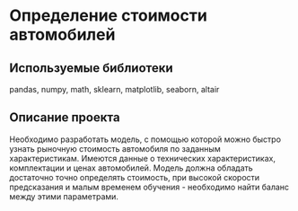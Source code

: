 # Определение стоимости автомобилей

## Используемые библиотеки
pandas, numpy, math, sklearn, matplotlib, seaborn, altair

## Описание проекта
Необходимо разработать модель, с помощью которой можно быстро узнать рыночную стоимость автомобиля по заданным характеристикам. Имеются данные о технических характеристиках, комплектации и ценах автомобилей. Модель должна обладать достаточно точно определять стоимость, при высокой скорости предсказания и малым временем обучения - необходимо найти баланс между этими параметрами. 

